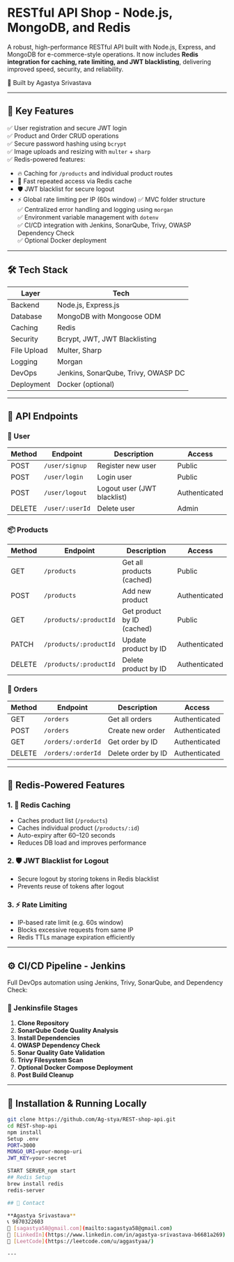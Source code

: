 # RESTful API Shop - Node.js, MongoDB, and Redis

A robust, high-performance RESTful API built with Node.js, Express, and MongoDB for e-commerce-style operations. It now includes **Redis integration for caching, rate limiting, and JWT blacklisting**, delivering improved speed, security, and reliability.

🚀 Built by Agastya Srivastava

---

## 🔧 Key Features

✅ User registration and secure JWT login  
✅ Product and Order CRUD operations  
✅ Secure password hashing using `bcrypt`  
✅ Image uploads and resizing with `multer` + `sharp`  
✅ Redis-powered features:
- 🔥 Caching for `/products` and individual product routes
- 🚀 Fast repeated access via Redis cache
- 🛡️ JWT blacklist for secure logout
- ⚡ Global rate limiting per IP (60s window)
✅ MVC folder structure  
✅ Centralized error handling and logging using `morgan`  
✅ Environment variable management with `dotenv`  
✅ CI/CD integration with Jenkins, SonarQube, Trivy, OWASP Dependency Check  
✅ Optional Docker deployment

---

## 🛠️ Tech Stack

| Layer       | Tech                           |
|------------|--------------------------------|
| Backend     | Node.js, Express.js            |
| Database    | MongoDB with Mongoose ODM      |
| Caching     | Redis                          |
| Security    | Bcrypt, JWT, JWT Blacklisting  |
| File Upload | Multer, Sharp                  |
| Logging     | Morgan                         |
| DevOps      | Jenkins, SonarQube, Trivy, OWASP DC |
| Deployment  | Docker (optional)              |

---

## 🧾 API Endpoints

### 👤 User
| Method | Endpoint        | Description         | Access      |
|--------|------------------|---------------------|-------------|
| POST   | `/user/signup`   | Register new user   | Public      |
| POST   | `/user/login`    | Login user          | Public      |
| POST   | `/user/logout`   | Logout user (JWT blacklist) | Authenticated |
| DELETE | `/user/:userId`  | Delete user         | Admin       |

### 📦 Products
| Method | Endpoint               | Description              | Access      |
|--------|------------------------|--------------------------|-------------|
| GET    | `/products`            | Get all products (cached) | Public      |
| POST   | `/products`            | Add new product           | Authenticated |
| GET    | `/products/:productId` | Get product by ID (cached) | Public      |
| PATCH  | `/products/:productId` | Update product by ID      | Authenticated |
| DELETE | `/products/:productId` | Delete product by ID      | Authenticated |

### 🧾 Orders
| Method | Endpoint             | Description             | Access      |
|--------|----------------------|-------------------------|-------------|
| GET    | `/orders`            | Get all orders          | Authenticated |
| POST   | `/orders`            | Create new order        | Authenticated |
| GET    | `/orders/:orderId`   | Get order by ID         | Authenticated |
| DELETE | `/orders/:orderId`   | Delete order by ID      | Authenticated |

---

## 🚀 Redis-Powered Features

### 1. 🧠 Redis Caching
- Caches product list (`/products`)
- Caches individual product (`/products/:id`)
- Auto-expiry after 60–120 seconds
- Reduces DB load and improves performance

### 2. 🛡️ JWT Blacklist for Logout
- Secure logout by storing tokens in Redis blacklist
- Prevents reuse of tokens after logout

### 3. ⚡ Rate Limiting
- IP-based rate limit (e.g. 60s window)
- Blocks excessive requests from same IP
- Redis TTLs manage expiration efficiently

---

## ⚙️ CI/CD Pipeline - Jenkins

Full DevOps automation using Jenkins, Trivy, SonarQube, and Dependency Check:

### 🧪 Jenkinsfile Stages
1. **Clone Repository**
2. **SonarQube Code Quality Analysis**
3. **Install Dependencies**
4. **OWASP Dependency Check**
5. **Sonar Quality Gate Validation**
6. **Trivy Filesystem Scan**
7. **Optional Docker Compose Deployment**
8. **Post Build Cleanup**

---

## 🚀 Installation & Running Locally

```bash
git clone https://github.com/Ag-stya/REST-shop-api.git
cd REST-shop-api
npm install
Setup .env
PORT=3000
MONGO_URI=your-mongo-uri
JWT_KEY=your-secret

START SERVER_npm start
## Redis Setup
brew install redis
redis-server

## 📎 Contact

**Agastya Srivastava**
📞 9870322603
📧 [sagastya58@gmail.com](mailto:sagastya58@gmail.com)
🔗 [LinkedIn](https://www.linkedin.com/in/agastya-srivastava-b6681a269)
🧠 [LeetCode](https://leetcode.com/u/aggastyaa/)

---






